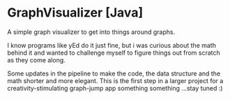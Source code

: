 GraphVisualizer [Java]
===============

A simple graph visualizer to get into things around graphs.

I know programs like yEd do it just fine, but i was curious about the math behind it and wanted to challenge
myself to figure things out from scratch as they come along.

Some updates in the pipeline to make the code, the data structure and the math shorter and more elegant. 
This is the first step in a larger project for a creativity-stimulating graph-jump app something something
...stay tuned :)
